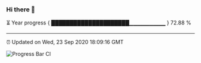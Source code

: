 ### Hi there 👋

⏳ Year progress { █████████████████████▁▁▁▁▁▁▁▁▁ } 72.88 %

---

⏰ Updated on Wed, 23 Sep 2020 18:09:16 GMT

![Progress Bar CI](https://github.com/liununu/liununu/workflows/Progress%20Bar%20CI/badge.svg)

